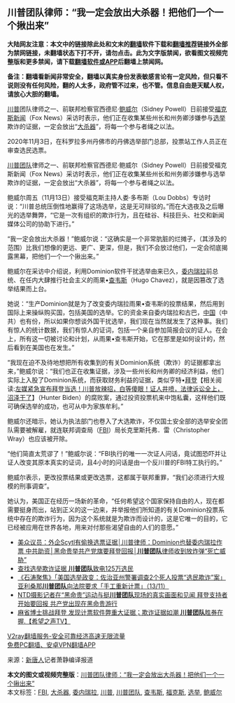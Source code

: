  <h2>川普团队律师：“我一定会放出大杀器！把他们一个一个揪出来”</h2> <p class="notice"><b>大陆网友注意：本文中的链接除此处和文末的<a href="https://github.com/bannedbook/fanqiang" >翻墙</a>软件下载和<a href="https://github.com/killgcd/justmysocks/blob/master/README.md">翻墙推荐</a>链接外全部为禁网链接，未翻墙状态下打不开，请勿点击。此为文字版禁闻，欲看图文视频完整版和更多禁闻，请下载<a href="https://github.com/bannedbook/fanqiang">翻墙软件或APP</a>后翻墙上禁闻网。</p><p>备注：翻墙看新闻非常安全，翻墙以真实身份发表敏感言论有一定风险，但只看不说则没有任何风险，翻的人太多，政府管不过来，也不管。信息自由是天赋人权，请放心大胆的翻墙。</b></p>  <div class="entry"> <p id="summary"><a href="https://www.bannedbook.org/bnews/tag/%e5%b7%9d%e6%99%ae/" class="st_tag internal_tag" rel="tag" title="标签 川普 下的日志">川普</a>团队律师之一、前联邦检察官西德尼‧<a href="https://www.bannedbook.org/bnews/tag/%e9%b2%8d%e5%a8%81%e5%b0%94/" class="st_tag internal_tag" rel="tag" title="标签 鲍威尔 下的日志">鲍威尔</a>（Sidney Powell）日前接受<a href="https://www.bannedbook.org/bnews/tag/%e7%a6%8f%e5%85%8b%e6%96%af/" class="st_tag internal_tag" rel="tag" title="标签 福克斯 下的日志">福克斯</a><span class='wp_keywordlink_affiliate'><a href="https://www.bannedbook.org/" title="新闻">新闻</a></span>（Fox News）采访时表示，他们正在收集某些州长和州务卿涉嫌参与<a href="https://www.bannedbook.org/bnews/tag/%e9%80%89%e4%b8%be/" class="st_tag internal_tag" rel="tag" title="标签 选举 下的日志">选举</a>欺诈的证据，一定会放出“<a href="https://www.bannedbook.org/bnews/tag/%e5%a4%a7%e6%9d%80%e5%99%a8/" class="st_tag internal_tag" rel="tag" title="标签 大杀器 下的日志">大杀器</a>”，将每一个参与者绳之以法。</p> <p id="conimg"></p> <p>2020年11月3日，在科罗拉多州丹佛市的丹佛选举部门总部，投票站工作人员正在审查选民选票。</p>  <p><a href="https://www.bannedbook.org/bnews/tag/%e5%b7%9d%e6%99%ae%e5%9b%a2%e9%98%9f/" class="st_tag internal_tag" rel="tag" title="标签 川普团队 下的日志">川普团队</a>律师之一、前联邦检察官西德尼‧鲍威尔（Sidney Powell）日前接受福克斯新闻（Fox News）采访时表示，他们正在收集某些州长和州务卿涉嫌参与选举欺诈的证据，一定会放出“大杀器”，将每一个参与者绳之以法。</p> <p>鲍威尔周五（11月13日）接受福克斯主持人娄‧多布斯（Lou Dobbs）专访时说：“川普总统压倒性地赢得了这场选举，这是无可辩驳的。”而在大选夜及之后曝光的选举舞弊，“它是一次有组织的欺诈行为，且在硅谷、科技巨头、社交和新闻媒体公司的协助下进行。”</p> <p>“我一定会放出大杀器！”鲍威尔说：“这确实是一个非常肮脏的烂摊子，（其涉及的范围）比我们想像的更远、更广、更深，但是，我们不会放过他们，一定会彻底揭露黑幕，把他们一个一个揪出来。”</p>  <p>鲍威尔在采访中介绍说，利用Dominion软件干扰选举由来已久，<a href="https://www.bannedbook.org/bnews/tag/%e5%a7%94%e5%86%85%e7%91%9e%e6%8b%89/" class="st_tag internal_tag" rel="tag" title="标签 委内瑞拉 下的日志">委内瑞拉</a>前总统、在任内大肆推行社会主义的雨果•<a href="https://www.bannedbook.org/bnews/tag/%e6%9f%a5%e9%9f%a6%e6%96%af/" class="st_tag internal_tag" rel="tag" title="标签 查韦斯 下的日志">查韦斯</a>（Hugo Chavez），就是因篡改了选举结果而上台。</p> <p>她说：“生产Dominion就是为了改变委内瑞拉雨果•查韦斯的投票结果，然后用到国际上来操纵购买国，包括美国的选举。它的资金来自委内瑞拉和古巴，<span class='wp_keywordlink_affiliate'><a href="https://www.bannedbook.org/" title="中国" target="_blank">中国</a></span>（中共）也有份，所以如果你想谈外国干扰选举，我们现在当然就发生了这种事。我们有惊人的统计数据，我们有惊人的证词，包括一个亲自参加简报会议的证人。在会上，所有这一切被讨论和计划，从雨果•查韦斯开始，它在那里是如何设计的，然后看到在美国也在发生。”</p> <p>“我现在迫不及待地想把所有收集到的有关Dominion系统（欺诈）的证据都拿出来，”鲍威尔说：“我们也正在收集证据，涉及一些州长和州务卿的经济利益，他们实际上入股了Dominion系统，而获取财务利益的证据，类似亨特•<span class='wp_keywordlink'><a href="https://www.bannedbook.org/bnews/comments/20201018/1415809.html" title="“硬盘门”再爆：拿中共华信10％股的“大人物”正是拜登" target="_blank">拜登</a></span>【相关阅读:<a href='https://www.bannedbook.org/bnews/bannedvideo/20201108/1427782.html' target='_blank'>左媒紧急宣布拜登当选！川普放辣招，白等傻眼！证人井喷，法律诉讼全上，沼泽干了</a>】（Hunter Biden）的腐败案，通过投资投票机来中饱私囊，这样他们既可确保选举的成功，也可从中为家族牟利。”</p>  <p>鲍威尔还暗示，她认为执法部门也卷入了大选欺诈，不仅国土安全部的选举安全团队需要被解雇，就连联邦调查局（<a href="https://www.bannedbook.org/bnews/tag/fbi/" class="st_tag internal_tag" rel="tag" title="标签 FBI 下的日志">FBI</a>）局长克里斯托弗．雷（Christopher Wray）也应该被开除。</p> <p>“他们简直太荒谬了！”鲍威尔说：“FBI执行的唯一一次证人问话，竟试图恐吓并让证人改变其原本真实的证词，且4小时的问话是由一个反川普的FBI特工执行的。”</p> <p>鲍威尔表示，更改投票结果或更改选票，这都属于联邦重罪，“我们必须进行大规模的刑事调查”。</p>  <p>她认为，美国正在经历一场新的革命，“任何希望这个国家保持自由的人，现在都需要挺身而出，站到正义的这一边来，并举报他们所知道的有关Dominion投票系统中存在的欺诈行为，因为这个系统就是为欺诈而设计的，这是它唯一的目的，它已经被应用在世界各地，用来对付那些渴望自由的人们的意愿。”</p> <ul class='op-related-articles' title='相关阅读'> <li><a href='https://www.bannedbook.org/bnews/bannedvideo/20201114/1431062.html' target='_blank'>美众议员：外企Scytl有偷换选票证据│川普律师：Dominion也替委内瑞拉作票 中共助资│黑命贵举共产党旗要拜登回报│<b>川普团队</b>律师收到放炸弹“死亡威胁”</a></li> <li><a href='https://www.bannedbook.org/bnews/cnnews/20201114/1430981.html' target='_blank'>查找选举欺诈证据 <b>川普团队</b>致电125万选民</a></li> <li><a href='https://www.bannedbook.org/bnews/bannedvideo/20201114/1430913.html' target='_blank'>《石涛聚焦》「美国选举政变：佐治亚州警署调查2个死人投票“选民欺诈”案」亚利桑那<b>川普团队</b>向法院要求「手工重新计票」（13/11）</a></li> <li><a href='https://www.bannedbook.org/bnews/bannedvideo/20201114/1430712.html' target='_blank'>NTD摄影记者在“黑命贵”运动与挺<b>川普团队</b>现场的真实画面和见闻  拜登支持者开始要回报 共产党出现在黑命贵游行</a></li> <li><a href='https://www.bannedbook.org/bnews/bannedvideo/20201113/1430175.html' target='_blank'>麻省博士挑战拜登  发现计票软件弊重大证据；欺诈证据如潮 <b>川普团队</b>胜券在握.【希望之声TV】</a></li> </ul> <p class="texttj"> <a href="https://www.bannedbook.org/forum23/topic22702.html" target="_blank">V2ray翻墙服务-安全可靠经济高速无限流量</a><br/> <a href="https://github.com/bannedbook/fanqiang/wiki/%E7%A6%81%E9%97%BB%E7%BD%91%E5%AE%89%E5%8D%93%E7%BF%BB%E5%A2%99%E6%96%B0%E9%97%BBAPP" target="_blank">免费PC翻墙、安卓VPN翻墙APP</a></p><p> 来源：<span class='wp_keywordlink_affiliate'><a href="https://www.ntdtv.com/" title="新唐人">新唐人</a></span>记者萧静编译报道 </p><a name='sharetosocial'></a>       <div><b>本文的图文或视频完整版</b>：<a href='https://www.bannedbook.org/bnews/topimagenews/20201115/1431370.html'>川普团队律师：“我一定会放出大杀器！把他们一个一个揪出来”</a></div>  </div><!--END ENTRY--> <div class="postfooter"> <div>本文标签：<a href="https://www.bannedbook.org/bnews/tag/fbi/" rel="tag">FBI</a>, <a href="https://www.bannedbook.org/bnews/tag/%e5%a4%a7%e6%9d%80%e5%99%a8/" rel="tag">大杀器</a>, <a href="https://www.bannedbook.org/bnews/tag/%e5%a7%94%e5%86%85%e7%91%9e%e6%8b%89/" rel="tag">委内瑞拉</a>, <a href="https://www.bannedbook.org/bnews/tag/%e5%b7%9d%e6%99%ae/" rel="tag">川普</a>, <a href="https://www.bannedbook.org/bnews/tag/%e5%b7%9d%e6%99%ae%e5%9b%a2%e9%98%9f/" rel="tag">川普团队</a>, <a href="https://www.bannedbook.org/bnews/tag/%e6%9f%a5%e9%9f%a6%e6%96%af/" rel="tag">查韦斯</a>, <a href="https://www.bannedbook.org/bnews/tag/%e7%a6%8f%e5%85%8b%e6%96%af/" rel="tag">福克斯</a>, <a href="https://www.bannedbook.org/bnews/tag/%e9%80%89%e4%b8%be/" rel="tag">选举</a>, <a href="https://www.bannedbook.org/bnews/tag/%e9%b2%8d%e5%a8%81%e5%b0%94/" rel="tag">鲍威尔</a></div>  </div><!--END POSTFOOTER--> 